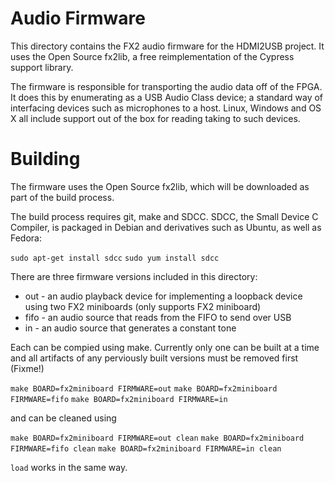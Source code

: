 # Audio Firmware
This directory contains the FX2 audio firmware for the HDMI2USB project. It uses
the Open Source fx2lib, a free reimplementation of the Cypress support library.

The firmware is responsible for transporting the audio data off of the FPGA. It
does this by enumerating as a USB Audio Class device; a standard way of
interfacing devices such as microphones to a host. Linux, Windows and OS X all
include support out of the box for reading taking to such devices.

# Building
The firmware uses the Open Source fx2lib, which will be downloaded as part of
the build process.

The build process requires git, make and SDCC. SDCC, the Small Device C
Compiler, is packaged in Debian and derivatives such as Ubuntu, as well as
Fedora:

`sudo apt-get install sdcc`
`sudo yum install sdcc`

There are three firmware versions included in this directory:

 * out - an audio playback device for implementing a loopback device using two
         FX2 miniboards (only supports FX2 miniboard)
 * fifo - an audio source that reads from the FIFO to send over USB
 * in - an audio source that generates a constant tone

Each can be compied using make. Currently only one can be built at a time and
all artifacts of any perviously built versions must be removed first (Fixme!)

`make BOARD=fx2miniboard FIRMWARE=out`
`make BOARD=fx2miniboard FIRMWARE=fifo`
`make BOARD=fx2miniboard FIRMWARE=in`

and can be cleaned using

`make BOARD=fx2miniboard FIRMWARE=out clean`
`make BOARD=fx2miniboard FIRMWARE=fifo clean`
`make BOARD=fx2miniboard FIRMWARE=in clean`

`load` works in the same way.
